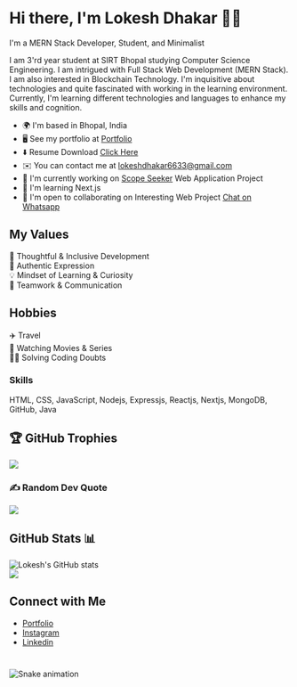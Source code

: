 # Hi there, I'm Lokesh Dhakar 👋🏻
I'm a MERN Stack Developer, Student, and Minimalist

I am 3'rd year student at SIRT Bhopal studying Computer Science Engineering. I am intrigued with Full Stack Web Development (MERN Stack). I am also interested in Blockchain Technology. I'm inquisitive about technologies and quite fascinated with working in the learning environment. Currently, I'm learning different technologies and languages to enhance my skills and cognition.

* 🌍  I'm based in Bhopal, India
* 🖥️  See my portfolio at [Portfolio](http://lokeshdhakar97.github.io/My-Portfolio/)
* ⬇️  Resume Download [Click Here](https://lokeshdhakar97.github.io/My-Portfolio/assests/LokeshDhakar.pdf)
* ✉️  You can contact me at [lokeshdhakar6633@gmail.com](mailto:lokeshdhakar6633@gmail.com)
* 🚀  I'm currently working on [Scope Seeker](https://github.com/scopeseeker/scopeseeker-frontend) Web Application Project
* 🧠  I'm learning Next.js
* 🤝  I'm open to collaborating on Interesting Web Project [Chat on Whatsapp](https://wa.link/7qavf7)

## My Values
🧠 Thoughtful & Inclusive Development <br/>
🖤 Authentic Expression <br/>
💡 Mindset of Learning & Curiosity <br/>
🙌 Teamwork & Communication

## Hobbies
✈️ Travel<br/>
🎥 Watching Movies & Series</br>
🧑‍🏫 Solving Coding Doubts</br>

### Skills
HTML, CSS, JavaScript, Nodejs, Expressjs, Reactjs, Nextjs, MongoDB, GitHub, Java


## 🏆 GitHub Trophies
![](https://github-profile-trophy.vercel.app/?username=lokeshdhakar97&theme=onedark&no-frame=false&no-bg=true&margin-w=4)

### ✍️ Random Dev Quote
![](https://quotes-github-readme.vercel.app/api?type=horizontal&theme=radical)

## GitHub Stats 📊
![Lokesh's GitHub stats](https://github-profile-summary-cards.vercel.app/api/cards/profile-details?username=lokeshdhakar97&theme=dark&hide_border=true)<br>
![](https://github-readme-streak-stats.herokuapp.com/?user=lokeshdhakar97&theme=dark&hide_border=true)<br>

## Connect with Me
- [Portfolio](https://lokeshdhakar97.github.io/My-Portfolio/) <br/>
- [Instagram](https://www.instagram.com/developer_lokesh/) <br/>
- [Linkedin](https://www.linkedin.com/in/lokesh-dhakar/) <br/>

###

<br clear="both">

<img src="https://raw.githubusercontent.com/lokeshdhakar97/lokeshdhakar97/output/snake.svg" alt="Snake animation" />

###
